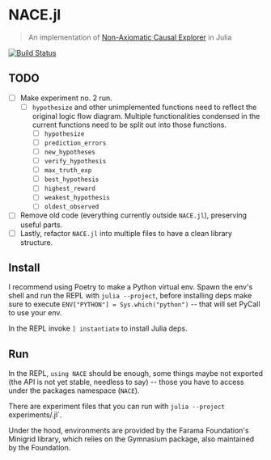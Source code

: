 # NACE.jl
> An implementation of [Non-Axiomatic Causal Explorer](https://github.com/patham9/NACE) in Julia

[![Build Status](https://github.com/ntoxeg/NACE.jl/actions/workflows/CI.yml/badge.svg?branch=main)](https://github.com/ntoxeg/NACE.jl/actions/workflows/CI.yml?query=branch%3Amain)

## TODO
- [ ] Make experiment no. 2 run.
    - [ ] `hypothesize` and other unimplemented functions need to reflect the original logic flow diagram. Multiple functionalities condensed in the current functions need to be split out into those functions.
        - [ ] `hypothesize`
        - [ ] `prediction_errors`
        - [ ] `new_hypotheses`
        - [ ] `verify_hypothesis`
        - [ ] `max_truth_exp`
        - [ ] `best_hypothesis`
        - [ ] `highest_reward`
        - [ ] `weakest_hypothesis`
        - [ ] `oldest_observed`
- [ ] Remove old code (everything currently outside `NACE.jl`), preserving useful parts.
- [ ] Lastly, refactor `NACE.jl` into multiple files to have a clean library structure.

## Install
I recommend using Poetry to make a Python virtual env.
Spawn the env's shell and run the REPL with `julia --project`, before installing deps make sure
to execute `ENV["PYTHON"] = Sys.which("python")` -- that will set PyCall to use your env.

In the REPL invoke `] instantiate` to install Julia deps.

## Run
In the REPL, `using NACE` should be enough, some things maybe not exported (the API is not yet stable, needless
to say) -- those you have to access under the packages namespace (`NACE`).

There are experiment files that you can run with `julia --project `experiments/<exp name>.jl`.

Under the hood, environments are provided by the Farama Foundation's Minigrid library, which
relies on the Gymnasium package, also maintained by the Foundation.

